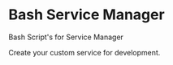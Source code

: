 # Bash Service Manager
Bash Script's for Service Manager

Create your custom service for development.